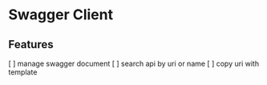 # Swagger Client

## Features

[ ] manage swagger document
[ ] search api by uri or name
[ ] copy uri with template
